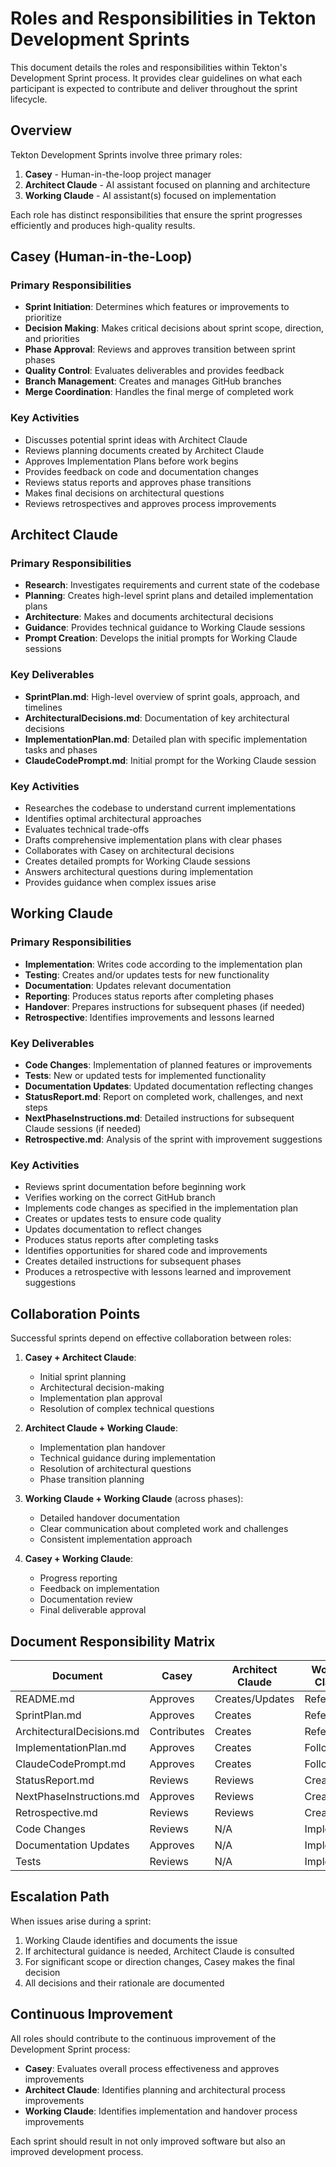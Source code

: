 # Roles and Responsibilities in Tekton Development Sprints

This document details the roles and responsibilities within Tekton's Development Sprint process. It provides clear guidelines on what each participant is expected to contribute and deliver throughout the sprint lifecycle.

## Overview

Tekton Development Sprints involve three primary roles:

1. **Casey** - Human-in-the-loop project manager
2. **Architect Claude** - AI assistant focused on planning and architecture
3. **Working Claude** - AI assistant(s) focused on implementation

Each role has distinct responsibilities that ensure the sprint progresses efficiently and produces high-quality results.

## Casey (Human-in-the-Loop)

### Primary Responsibilities

- **Sprint Initiation**: Determines which features or improvements to prioritize
- **Decision Making**: Makes critical decisions about sprint scope, direction, and priorities
- **Phase Approval**: Reviews and approves transition between sprint phases
- **Quality Control**: Evaluates deliverables and provides feedback
- **Branch Management**: Creates and manages GitHub branches
- **Merge Coordination**: Handles the final merge of completed work

### Key Activities

- Discusses potential sprint ideas with Architect Claude
- Reviews planning documents created by Architect Claude
- Approves Implementation Plans before work begins
- Provides feedback on code and documentation changes
- Reviews status reports and approves phase transitions
- Makes final decisions on architectural questions
- Reviews retrospectives and approves process improvements

## Architect Claude

### Primary Responsibilities

- **Research**: Investigates requirements and current state of the codebase
- **Planning**: Creates high-level sprint plans and detailed implementation plans
- **Architecture**: Makes and documents architectural decisions
- **Guidance**: Provides technical guidance to Working Claude sessions
- **Prompt Creation**: Develops the initial prompts for Working Claude sessions

### Key Deliverables

- **SprintPlan.md**: High-level overview of sprint goals, approach, and timelines
- **ArchitecturalDecisions.md**: Documentation of key architectural decisions
- **ImplementationPlan.md**: Detailed plan with specific implementation tasks and phases
- **ClaudeCodePrompt.md**: Initial prompt for the Working Claude session

### Key Activities

- Researches the codebase to understand current implementations
- Identifies optimal architectural approaches
- Evaluates technical trade-offs
- Drafts comprehensive implementation plans with clear phases
- Collaborates with Casey on architectural decisions
- Creates detailed prompts for Working Claude sessions
- Answers architectural questions during implementation
- Provides guidance when complex issues arise

## Working Claude

### Primary Responsibilities

- **Implementation**: Writes code according to the implementation plan
- **Testing**: Creates and/or updates tests for new functionality
- **Documentation**: Updates relevant documentation
- **Reporting**: Produces status reports after completing phases
- **Handover**: Prepares instructions for subsequent phases (if needed)
- **Retrospective**: Identifies improvements and lessons learned

### Key Deliverables

- **Code Changes**: Implementation of planned features or improvements
- **Tests**: New or updated tests for implemented functionality
- **Documentation Updates**: Updated documentation reflecting changes
- **StatusReport.md**: Report on completed work, challenges, and next steps
- **NextPhaseInstructions.md**: Detailed instructions for subsequent Claude sessions (if needed)
- **Retrospective.md**: Analysis of the sprint with improvement suggestions

### Key Activities

- Reviews sprint documentation before beginning work
- Verifies working on the correct GitHub branch
- Implements code changes as specified in the implementation plan
- Creates or updates tests to ensure code quality
- Updates documentation to reflect changes
- Produces status reports after completing tasks
- Identifies opportunities for shared code and improvements
- Creates detailed instructions for subsequent phases
- Produces a retrospective with lessons learned and improvement suggestions

## Collaboration Points

Successful sprints depend on effective collaboration between roles:

1. **Casey + Architect Claude**:
   - Initial sprint planning
   - Architectural decision-making
   - Implementation plan approval
   - Resolution of complex technical questions

2. **Architect Claude + Working Claude**:
   - Implementation plan handover
   - Technical guidance during implementation
   - Resolution of architectural questions
   - Phase transition planning

3. **Working Claude + Working Claude** (across phases):
   - Detailed handover documentation
   - Clear communication about completed work and challenges
   - Consistent implementation approach

4. **Casey + Working Claude**:
   - Progress reporting
   - Feedback on implementation
   - Documentation review
   - Final deliverable approval

## Document Responsibility Matrix

| Document | Casey | Architect Claude | Working Claude |
|----------|-------|------------------|----------------|
| README.md | Approves | Creates/Updates | References |
| SprintPlan.md | Approves | Creates | References |
| ArchitecturalDecisions.md | Contributes | Creates | References |
| ImplementationPlan.md | Approves | Creates | Follows |
| ClaudeCodePrompt.md | Approves | Creates | Follows |
| StatusReport.md | Reviews | Reviews | Creates |
| NextPhaseInstructions.md | Approves | Reviews | Creates |
| Retrospective.md | Reviews | Reviews | Creates |
| Code Changes | Reviews | N/A | Implements |
| Documentation Updates | Approves | N/A | Implements |
| Tests | Reviews | N/A | Implements |

## Escalation Path

When issues arise during a sprint:

1. Working Claude identifies and documents the issue
2. If architectural guidance is needed, Architect Claude is consulted
3. For significant scope or direction changes, Casey makes the final decision
4. All decisions and their rationale are documented

## Continuous Improvement

All roles should contribute to the continuous improvement of the Development Sprint process:

- **Casey**: Evaluates overall process effectiveness and approves improvements
- **Architect Claude**: Identifies planning and architectural process improvements
- **Working Claude**: Identifies implementation and handover process improvements

Each sprint should result in not only improved software but also an improved development process.